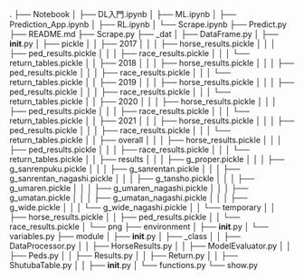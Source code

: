 .
├── Notebook
│   ├── DL入門.ipynb
│   ├── ML.ipynb
│   ├── Prediction_App.ipynb
│   ├── RL.ipynb
│   └── Scrape.ipynb
├── Predict.py
├── README.md
├── Scrape.py
├── _dat
│   ├── DataFrame.py
│   ├── __init__.py
│   ├── pickle
│   │   ├── 2017
│   │   │   ├── horse_results.pickle
│   │   │   ├── ped_results.pickle
│   │   │   ├── race_results.pickle
│   │   │   └── return_tables.pickle
│   │   ├── 2018
│   │   │   ├── horse_results.pickle
│   │   │   ├── ped_results.pickle
│   │   │   ├── race_results.pickle
│   │   │   └── return_tables.pickle
│   │   ├── 2019
│   │   │   ├── horse_results.pickle
│   │   │   ├── ped_results.pickle
│   │   │   ├── race_results.pickle
│   │   │   └── return_tables.pickle
│   │   ├── 2020
│   │   │   ├── horse_results.pickle
│   │   │   ├── ped_results.pickle
│   │   │   ├── race_results.pickle
│   │   │   └── return_tables.pickle
│   │   ├── 2021
│   │   │   ├── horse_results.pickle
│   │   │   ├── ped_results.pickle
│   │   │   ├── race_results.pickle
│   │   │   └── return_tables.pickle
│   │   ├── overall
│   │   │   ├── horse_results.pickle
│   │   │   ├── ped_results.pickle
│   │   │   ├── race_results.pickle
│   │   │   └── return_tables.pickle
│   │   ├── results
│   │   │   ├── g_proper.pickle
│   │   │   ├── g_sanrenpuku.pickle
│   │   │   ├── g_sanrentan.pickle
│   │   │   ├── g_sanrentan_nagashi.pickle
│   │   │   ├── g_tansho.pickle
│   │   │   ├── g_umaren.pickle
│   │   │   ├── g_umaren_nagashi.pickle
│   │   │   ├── g_umatan.pickle
│   │   │   ├── g_umatan_nagashi.pickle
│   │   │   ├── g_wide.pickle
│   │   │   └── g_wide_nagashi.pickle
│   │   └── temporary
│   │       ├── horse_results.pickle
│   │       ├── ped_results.pickle
│   │       └── race_results.pickle
│   └── png
├── environment
│   ├── __init__.py
│   └── variables.py
├── module
│   ├── __init__.py
│   ├── _class
│   │   ├── DataProcessor.py
│   │   ├── HorseResults.py
│   │   ├── ModelEvaluator.py
│   │   ├── Peds.py
│   │   ├── Results.py
│   │   ├── Return.py
│   │   ├── ShutubaTable.py
│   │   ├── __init__.py
│   └── functions.py
└── show.py